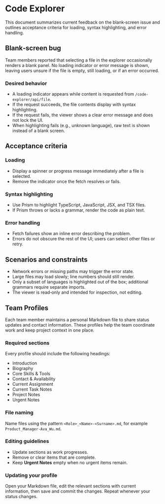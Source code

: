 # Code Explorer

This document summarizes current feedback on the blank‑screen issue and outlines acceptance criteria for loading, syntax highlighting, and error handling.

## Blank‑screen bug

Team members reported that selecting a file in the explorer occasionally renders a blank panel. No loading indicator or error message is shown, leaving users unsure if the file is empty, still loading, or if an error occurred.

### Desired behavior

- A loading indicator appears while content is requested from `/code-explorer/api/file`.
- If the request succeeds, the file contents display with syntax highlighting.
- If the request fails, the viewer shows a clear error message and does not lock the UI.
- When highlighting fails (e.g., unknown language), raw text is shown instead of a blank screen.

## Acceptance criteria

### Loading
- Display a spinner or progress message immediately after a file is selected.
- Remove the indicator once the fetch resolves or fails.

### Syntax highlighting
- Use Prism to highlight TypeScript, JavaScript, JSX, and TSX files.
- If Prism throws or lacks a grammar, render the code as plain text.

### Error handling
- Fetch failures show an inline error describing the problem.
- Errors do not obscure the rest of the UI; users can select other files or retry.

## Scenarios and constraints

- Network errors or missing paths may trigger the error state.
- Large files may load slowly; line numbers should still render.
- Only a subset of languages is highlighted out of the box; additional grammars require separate imports.
- The viewer is read‑only and intended for inspection, not editing.

## Team Profiles

Each team member maintains a personal Markdown file to share status updates and contact information. These profiles help the team coordinate work and keep project context in one place.

### Required sections

Every profile should include the following headings:

- Introduction
- Biography
- Core Skills & Tools
- Contact & Availability
- Current Assignment
- Current Task Notes
- Project Notes
- Urgent Notes

### File naming

Name files using the pattern `<Role>_<Name>-<Surname>.md`, for example `Product_Manager-Ava_Wu.md`.

### Editing guidelines

- Update sections as work progresses.
- Remove or clear items that are complete.
- Keep **Urgent Notes** empty when no urgent items remain.

### Updating your profile

Open your Markdown file, edit the relevant sections with current information, then save and commit the changes. Repeat whenever your status changes.

